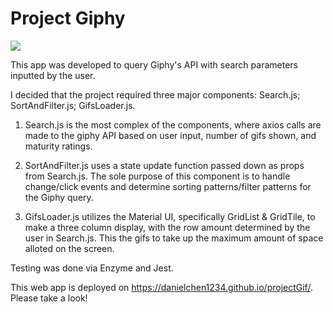 <h1>Project Giphy</h1>

<img src='https://cdn-images-1.medium.com/max/800/1*cHv3GloBXiaWQ1Y8TVW7Ew.png'/>

This app was developed to query Giphy's API with search parameters inputted by the user.

I decided that the project required three major components: Search.js; SortAndFilter.js; GifsLoader.js.

1) Search.js is the most complex of the components, where axios calls are made to the giphy API based on user input, number of gifs shown, and maturity ratings.

2) SortAndFilter.js uses a state update function passed down as props from Search.js. The sole purpose of this component is to handle change/click events and determine sorting patterns/filter patterns for the Giphy query.

3) GifsLoader.js utilizes the Material UI, specifically GridList & GridTile, to make a three column display, with the row amount determined by the user in Search.js. This the gifs to take up the maximum amount of space alloted on the screen.

Testing was done via Enzyme and Jest. 

This web app is deployed on https://danielchen1234.github.io/projectGif/. Please take a look!